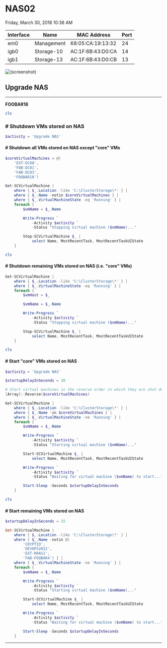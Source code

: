 ﻿# NAS02

Friday, March 30, 2018
10:38 AM

| Interface | Name       | MAC Address       | Port |
| --------- | ---------- | ----------------- | ---- |
| em0       | Management | 68:05:CA:19:13:32 | 24   |
| igb0      | Storage-10 | AC:1F:6B:43:D0:CA | 14   |
| igb1      | Storage-13 | AC:1F:6B:43:D0:CB | 13   |

![(screenshot)](https://assets.technologytoolbox.com/screenshots/19/42467F91F9ECEF93E7114F75394DAC9C37C64519.png)

## Upgrade NAS

---

**FOOBAR18**

```PowerShell
cls
```

### # Shutdown VMs stored on NAS

```PowerShell
$activity = 'Upgrade NAS'
```

#### # Shutdown all VMs stored on NAS except "core" VMs

```PowerShell
$coreVirtualMachines = @(
    'EXT-DC08',
    'FAB-DC01',
    'FAB-DC03',
    'FOOBAR18')

Get-SCVirtualMachine |
    where { $_.Location -like 'C:\ClusterStorage\*' } |
    where { $_.Name -notin $coreVirtualMachines } |
    where { $_.VirtualMachineState -eq 'Running' } |
    foreach {
        $vmName = $_.Name

        Write-Progress `
            -Activity $activity `
            -Status "Stopping virtual machine ($vmName)..."

        Stop-SCVirtualMachine $_ |
            select Name, MostRecentTask, MostRecentTaskUIState
    }
```

```PowerShell
cls
```

#### # Shutdown remaining VMs stored on NAS (i.e. "core" VMs)

```PowerShell
Get-SCVirtualMachine |
    where { $_.Location -like 'C:\ClusterStorage\*' } |
    where { $_.VirtualMachineState -eq 'Running' } |
    foreach {
        $vmHost = $_

        $vmName = $_.Name

        Write-Progress `
            -Activity $activity `
            -Status "Stopping virtual machine ($vmName)..."

        Stop-SCVirtualMachine $_ |
            select Name, MostRecentTask, MostRecentTaskUIState
    }
```

```PowerShell
cls
```

#### # Start "core" VMs stored on NAS

```PowerShell
$activity = 'Upgrade NAS'

$startupDelayInSeconds = 30

# Start virtual machines in the reverse order in which they are shut down
[Array]::Reverse($coreVirtualMachines)

Get-SCVirtualMachine |
    where { $_.Location -like 'C:\ClusterStorage\*' } |
    where { $_.Name -in $coreVirtualMachines } |
    where { $_.VirtualMachineState -ne 'Running' } |
    foreach {
        $vmName = $_.Name

        Write-Progress `
            -Activity $activity `
            -Status "Starting virtual machine ($vmName)..."

        Start-SCVirtualMachine $_ |
            select Name, MostRecentTask, MostRecentTaskUIState

        Write-Progress `
            -Activity $activity `
            -Status "Waiting for virtual machine ($vmName) to start..."

        Start-Sleep -Seconds $startupDelayInSeconds
    }
```

```PowerShell
cls
```

#### # Start remaining VMs stored on NAS

```PowerShell
$startupDelayInSeconds = 15

Get-SCVirtualMachine |
    where { $_.Location -like 'C:\ClusterStorage\*' } |
    where { $_.Name -notin @(
        'CRYPTID',
        'DEVOPS2012',
        'EXT-RRAS1',
        'FAB-FOOBAR4') } |
    where { $_.VirtualMachineState -ne 'Running' } |
    foreach {
        $vmName = $_.Name

        Write-Progress `
            -Activity $activity `
            -Status "Starting virtual machine ($vmName)..."

        Start-SCVirtualMachine $_ |
            select Name, MostRecentTask, MostRecentTaskUIState

        Write-Progress `
            -Activity $activity `
            -Status "Waiting for virtual machine ($vmName) to start..."

        Start-Sleep -Seconds $startupDelayInSeconds
    }
```

---
